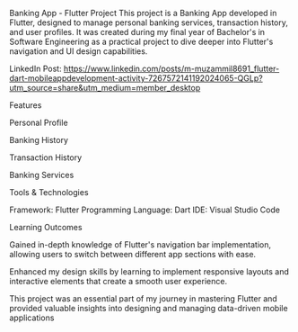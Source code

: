 
Banking App - Flutter Project
This project is a Banking App developed in Flutter, designed to manage personal banking services, transaction history, and user profiles. It was created during my final year of Bachelor's in Software Engineering as a practical project to dive deeper into Flutter's navigation and UI design capabilities.

LinkedIn Post: https://www.linkedin.com/posts/m-muzammil8691_flutter-dart-mobileappdevelopment-activity-7267572141192024065-QGLp?utm_source=share&utm_medium=member_desktop


Features

Personal Profile

Banking History

Transaction History

Banking Services

Tools & Technologies

Framework: Flutter
Programming Language: Dart
IDE: Visual Studio Code

Learning Outcomes

Gained in-depth knowledge of Flutter's navigation bar implementation, allowing users to switch between different app sections with ease.

Enhanced my design skills by learning to implement responsive layouts and interactive elements that create a smooth user experience.


This project was an essential part of my journey in mastering Flutter and provided valuable insights into designing and managing data-driven mobile applications
